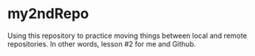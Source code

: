 # my2ndRepo
Using this repository to practice moving things between local and remote repositories.
In other words, lesson #2 for me and Github.
